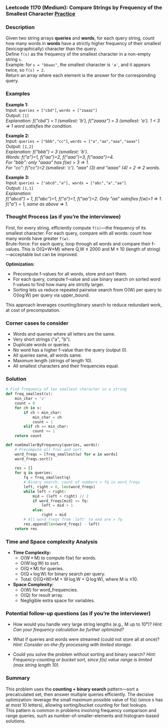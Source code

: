 ### Leetcode 1170 (Medium): Compare Strings by Frequency of the Smallest Character [Practice](https://leetcode.com/problems/compare-strings-by-frequency-of-the-smallest-character)

### Description  
Given two string arrays **queries** and **words**, for each query string, count how many words in **words** have a strictly higher frequency of their smallest (lexicographically) character than the query.   
Define `f(s)` as the frequency of the smallest character in a non-empty string `s`.  
Example: for `s = "bbaac"`, the smallest character is `'a'`, and it appears twice, so `f(s) = 2`.  
Return an array where each element is the answer for the corresponding query.

### Examples  

**Example 1:**  
Input: `queries = ["cbd"]`, `words = ["zaaaz"]`  
Output: `[1]`  
*Explanation: f("cbd") = 1 (smallest: 'b'), f("zaaaz") = 3 (smallest: 'a'). 1 < 3 ⇒ 1 word satisfies the condition.*

**Example 2:**  
Input: `queries = ["bbb","cc"]`, `words = ["a","aa","aaa","aaaa"]`  
Output: `[1,2]`  
*Explanation: f("bbb") = 3 (smallest: 'b').  
Words: f("a")=1, f("aa")=2, f("aaa")=3, f("aaaa")=4.  
For "bbb": only "aaaa" has f(w) > 3 ⇒ 1.  
For "cc": f("cc")=2 (smallest: 'c'). "aaa" (3) and "aaaa" (4) > 2 ⇒ 2 words.*

**Example 3:**  
Input: `queries = ["abcd","a"], words = ["abc","a","aa"]`  
Output: `[1,1]`  
*Explanation:  
f("abcd") = 1, f("abc")=1, f("a")=1, f("aa")=2. Only "aa" satisfies f(w)>1 ⇒ 1.  
f("a") = 1, same as above ⇒ 1.*

### Thought Process (as if you’re the interviewee)  

First, for every string, efficiently compute `f(s)`—the frequency of its smallest character. For each query, compare with all words: count how many words have greater `f(w)`.  
Brute-force: For each query, loop through all words and compare their f-values. This is O(Q×W×M) where Q,W ≤ 2000 and M ≤ 10 (length of string)—acceptable but can be improved.

**Optimization:**  
- Precompute f-values for all words, store and sort them.
- For each query, compute f-value and use binary search on sorted word f-values to find how many are strictly larger.
- Sorting lets us reduce repeated pairwise search from O(W) per query to O(log W) per query via upper_bound.

This approach leverages counting/binary search to reduce redundant work, at cost of precomputation.

### Corner cases to consider  
- Words and queries where all letters are the same.
- Very short strings ("a", "b").
- Duplicate words or queries.
- No word has a higher f-value than the query (output 0).
- All queries same, all words same.
- Maximum length (strings of length 10).
- All smallest characters and their frequencies equal.

### Solution

```python
# Find frequency of lex smallest character in a string
def freq_smallest(s):
    min_char = 'z'
    count = 0
    for ch in s:
        if ch < min_char:
            min_char = ch
            count = 1
        elif ch == min_char:
            count += 1
    return count

def numSmallerByFrequency(queries, words):
    # Precompute all f(w) and sort
    word_freqs = [freq_smallest(w) for w in words]
    word_freqs.sort()
    
    res = []
    for q in queries:
        fq = freq_smallest(q)
        # Binary search: count of numbers > fq in word_freqs
        left, right = 0, len(word_freqs)
        while left < right:
            mid = (left + right) // 2
            if word_freqs[mid] <= fq:
                left = mid + 1
            else:
                right = mid
        # All word_freqs from 'left' to end are > fq
        res.append(len(word_freqs) - left)
    return res
```

### Time and Space complexity Analysis  

- **Time Complexity:**  
  - O(W × M) to compute f(w) for words.
  - O(W log W) to sort.
  - O(Q × M) for queries.
  - O(Q × log W) for binary search per query.
  - Total: O((Q+W)×M + W log W + Q log W), where M is ≤10.
- **Space Complexity:**  
  - O(W) for word_frequencies.
  - O(Q) for result array.
  - Negligible extra space for variables.

### Potential follow-up questions (as if you’re the interviewer)  

- How would you handle very large string lengths (e.g., M up to 10⁵)?
  *Hint: Can your frequency calculation be further optimized?*

- What if queries and words were streamed (could not store all at once)?
  *Hint: Consider on-the-fly processing with limited storage.*

- Could you solve the problem without sorting and binary search?
  *Hint: Frequency-counting or bucket sort, since f(s) value range is limited (max string length 10).*

### Summary
This problem uses the **counting + binary search** pattern—sort a precalculated set, then answer multiple queries efficiently. The decisive optimization: leverage the small maximum possible value of f(s) (since s has at most 10 letters), allowing sorting/bucket counting for fast lookups.  
This pattern is common in problems involving frequency comparison and range queries, such as number-of-smaller-elements and histogram-based solutions.